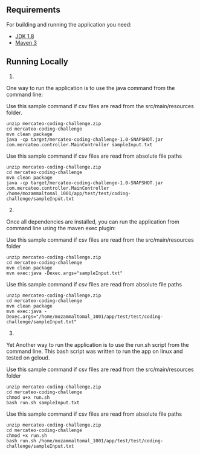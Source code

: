## Requirements

For building and running the application you need:

- [JDK 1.8](http://www.oracle.com/technetwork/java/javase/downloads/jdk8-downloads-2133151.html)
- [Maven 3](https://maven.apache.org)

## Running Locally

1.

One way to run the application is to use the java command from the command line:

Use this sample command if csv files are read from the src/main/resources folder.
```shell
unzip mercateo-coding-challenge.zip
cd mercateo-coding-challenge
mvn clean package
java -cp target/mercateo-coding-challenge-1.0-SNAPSHOT.jar com.mercateo.controller.MainController sampleInput.txt
```

Use this sample command if csv files are read from absolute file paths
```shell
unzip mercateo-coding-challenge.zip
cd mercateo-coding-challenge
mvn clean package
java -cp target/mercateo-coding-challenge-1.0-SNAPSHOT.jar com.mercateo.controller.MainController /home/mozammaltomal_1001/app/test/test/coding-challenge/sampleInput.txt
```

2.

Once all dependencies are installed, you can run the application from command line using the maven exec plugin:

Use this sample command if csv files are read from the src/main/resources folder
```shell
unzip mercateo-coding-challenge.zip
cd mercateo-coding-challenge
mvn clean package
mvn exec:java -Dexec.args="sampleInput.txt"
```

Use this sample command if csv files are read from absolute file paths
```shell
unzip mercateo-coding-challenge.zip
cd mercateo-coding-challenge
mvn clean package
mvn exec:java -Dexec.args="/home/mozammaltomal_1001/app/test/test/coding-challenge/sampleInput.txt"
```

3.

Yet Another way to run the application is to use the run.sh script from the command line. 
This bash script was written to run the app on linux and tested on gcloud.  

Use this sample command if csv files are read from the src/main/resources folder
```shell
unzip mercateo-coding-challenge.zip
cd mercateo-coding-challenge
chmod u+x run.sh
bash run.sh sampleInput.txt
```

Use this sample command if csv files are read from absolute file paths
```shell
unzip mercateo-coding-challenge.zip
cd mercateo-coding-challenge
chmod +x run.sh
bash run.sh /home/mozammaltomal_1001/app/test/test/coding-challenge/sampleInput.txt
```